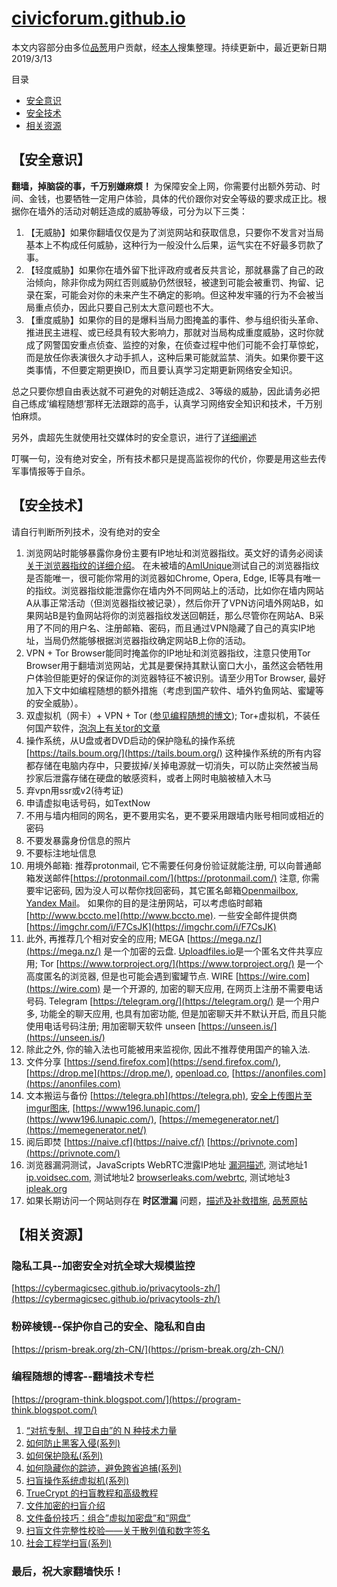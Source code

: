 # [civicforum.github.io](https://civicforum.github.io)

本文内容部分由多位[品葱](https://pincong.rocks)用户贡献，经[本人](yichangfeng.home.blog)搜集整理。持续更新中，最近更新日期 2019/3/13

目录
* [安全意识](#mindset)
* [安全技术](#techniques)
* [相关资源](#resources)

## 【安全意识】<a name="mindset"></a>

__翻墙，掉脑袋的事，千万别嫌麻烦！__ 为保障安全上网，你需要付出额外劳动、时间、金钱，也要牺牲一定用户体验，具体的代价跟你对安全等级的要求成正比。根据你在墙外的活动对朝廷造成的威胁等级，可分为以下三类：

1. 【无威胁】如果你翻墙仅仅是为了浏览网站和获取信息，只要你不发言对当局基本上不构成任何威胁，这种行为一般没什么后果，运气实在不好最多罚款了事。
2. 【轻度威胁】如果你在墙外留下批评政府或者反共言论，那就暴露了自己的政治倾向，除非你成为网红否则威胁仍然很轻，被逮到可能会被重罚、拘留、记录在案，可能会对你的未来产生不确定的影响。但这种发牢骚的行为不会被当局重点侦办，因此只要自己别太大意问题也不大。
3. 【重度威胁】如果你的目的是爆料当局力图掩盖的事件、参与组织街头革命、推进民主进程、或已经具有较大影响力，那就对当局构成重度威胁，这时你就成了网警国安重点侦查、监控的对象，在侦查过程中他们可能不会打草惊蛇，而是放任你表演很久才动手抓人，这种后果可能就监禁、消失。如果你要干这类事情，不但要定期更换ID，而且要认真学习定期更新网络安全知识。

总之只要你想自由表达就不可避免的对朝廷造成2、3等级的威胁，因此请务必把自己练成‘编程随想’那样无法跟踪的高手，认真学习网络安全知识和技术，千万别怕麻烦。

另外，虞超先生就使用社交媒体时的安全意识，进行了[详细阐述](http://www.epochtimes.com/gb/16/5/2/n7795513.htm)

叮嘱一句，没有绝对安全，所有技术都只是提高监视你的代价，你要是用这些去传军事情报等于自杀。
## 【安全技术】<a name="techniques"></a>

请自行判断所列技术，没有绝对的安全

1. 浏览网站时能够暴露你身份主要有IP地址和浏览器指纹。英文好的请务必阅读[关于浏览器指纹的详细介绍](https://pixelprivacy.com/resources/browser-fingerprinting/)。 在未被墙的[AmIUnique](https://amiunique.org)测试自己的浏览器指纹是否能唯一，很可能你常用的浏览器如Chrome, Opera, Edge, IE等具有唯一的指纹。浏览器指纹能泄露你在墙内外不同网站上的活动，比如你在墙内网站A从事正常活动（但浏览器指纹被记录），然后你开了VPN访问墙外网站B，如果网站B是钓鱼网站将你的浏览器指纹发送回朝廷，那么尽管你在网站A、B采用了不同的用户名、注册邮箱、密码，而且通过VPN隐藏了自己的真实IP地址，当局仍然能够根据浏览器指纹确定网站B上你的活动。
2. VPN + Tor Browser能同时掩盖你的IP地址和浏览器指纹，注意只使用Tor Browser用于翻墙浏览网站，尤其是要保持其默认窗口大小，虽然这会牺牲用户体验但能更好的保证你的浏览器特征不被识别。请至少用Tor Browser, 最好加入下文中如编程随想的额外措施（考虑到国产软件、墙外钓鱼网站、蜜罐等的安全威胁）。
3. 双虚拟机（网卡）+ VPN + Tor ([参见编程随想的博文](https://program-think.blogspot.com/2013/11/tor-faq.html?m=1)); Tor+虚拟机，不装任何国产软件，[泡泡上有关tor的文章](https://pao-pao.net/article/1049)
4. 操作系统，从U盘或者DVD启动的保护隐私的操作系统[https://tails.boum.org/](https://tails.boum.org/) 这种操作系统的所有内容都存储在电脑内存中，只要拔掉/关掉电源就一切消失，可以防止突然被当局抄家后泄露存储在硬盘的敏感资料，或者上网时电脑被植入木马
5. 弃vpn用ssr或v2(待考证)
6. 申请虚拟电话号码，如TextNow
7. 不用与墙内相同的网名，更不要用实名，更不要采用跟墙内账号相同或相近的密码
8. 不要发暴露身份信息的照片
9. 不要标注地址信息
10. 用境外邮箱: 推荐protonmail, 它不需要任何身份验证就能注册, 可以向普通邮箱发送邮件[https://protonmail.com/](https://protonmail.com/)  注意, 你需要牢记密码, 因为没人可以帮你找回密码，其它匿名邮箱[Openmailbox](https://www.openmailbox.org/), [Yandex Mail](https://mail.yandex.com/)。 如果你的目的是注册网站，可以考虑临时邮箱[http://www.bccto.me](http://www.bccto.me). 一些安全邮件提供商[https://imgchr.com/i/F7CsJK](https://imgchr.com/i/F7CsJK) 
11. 此外, 再推荐几个相对安全的应用; MEGA [https://mega.nz/](https://mega.nz/)  是一个加密的云盘. [Uploadfiles.io](https://Uploadfiles.io)是一个匿名文件共享应用; Tor [https://www.torproject.org/](https://www.torproject.org/)  是一个高度匿名的浏览器, 但是也可能会遇到蜜罐节点. WIRE [https://wire.com](https://wire.com)  是一个开源的, 加密的聊天应用, 在网页上注册不需要电话号码. Telegram [https://telegram.org/](https://telegram.org/)  是一个用户多, 功能全的聊天应用, 也具有加密功能, 但是加密聊天并不默认开启, 而且只能使用电话号码注册; 用加密聊天软件 unseen [https://unseen.is/](https://unseen.is/)
12. 除此之外, 你的输入法也可能被用来监视你, 因此不推荐使用国产的输入法.
13. 文件分享 [https://send.firefox.com](https://send.firefox.com/), [https://drop.me](https://drop.me/), [openload.co](https://openload.co), [https://anonfiles.com](https://anonfiles.com) 
17. 文本搬运与备份 [https://telegra.ph](https://telegra.ph), [安全上传图片至imgur图床](https://pincong.rocks/article/523), [https://www196.lunapic.com/](https://www196.lunapic.com/), [https://memegenerator.net/](https://memegenerator.net/)
14. 阅后即焚 [https://naive.cf](https://naive.cf/) [https://privnote.com](https://privnote.com/)
15. 浏览器漏洞测试，JavaScripts WebRTC泄露IP地址 [漏洞描述](https://lcx.cc/post/4490/), 测试地址1 [ip.voidsec.com](https://ip.voidsec.com/), 测试地址2 [browserleaks.com/webrtc](https://browserleaks.com/webrtc), 测试地址3 [ipleak.org](https://ipleak.org/)
16. 如果长期访问一个网站则存在 __时区泄漏__ 问题，[描述及补救措施](./2019/timezone_leak.md), [品葱原帖](https://pincong.rocks/article/575)

## 【相关资源】<a name="resources"></a>

### 隐私工具--加密安全对抗全球大规模监控 
[https://cybermagicsec.github.io/privacytools-zh/](https://cybermagicsec.github.io/privacytools-zh/)

### 粉碎棱镜--保护你自己的安全、隐私和自由
[https://prism-break.org/zh-CN/](https://prism-break.org/zh-CN/)

### 编程随想的博客--翻墙技术专栏 
[https://program-think.blogspot.com/](https://program-think.blogspot.com/)

1. [“对抗专制、捍卫自由”的 N 种技术力量](https://program-think.blogspot.com/2015/08/Technology-and-Freedom.html) 
2. [如何防止黑客入侵(系列)](https://program-think.blogspot.com/2010/06/howto-prevent-hacker-attack-0.html) 
3. [如何保护隐私(系列)](https://program-think.blogspot.com/2013/06/privacy-protection-0.html) 
4. [如何隐藏你的踪迹，避免跨省追捕(系列)](https://program-think.blogspot.com/2010/04/howto-cover-your-tracks-0.html&nbsp;)
5. [扫盲操作系统虚拟机(系列)](https://program-think.blogspot.com/2012/10/system-vm-0.html) 
6. [TrueCrypt 的扫盲教程和高级教程](https://program-think.blogspot.com/2011/05/recommend-truecrypt.html#index) 
7. [文件加密的扫盲介绍](https://program-think.blogspot.com/2011/05/file-encryption-overview.html) 
8. [文件备份技巧：组合”虚拟加密盘”和”网盘”](https://program-think.blogspot.com/2013/07/online-backup-virtual-encrypted-disk.html)  
9. [扫盲文件完整性校验——关于散列值和数字签名](https://program-think.blogspot.com/2013/02/file-integrity-check.html)  
10. [社会工程学扫盲(系列)](https://program-think.blogspot.com/2009/05/social-engineering-0-overview.html)

### 最后，祝大家翻墙快乐！
